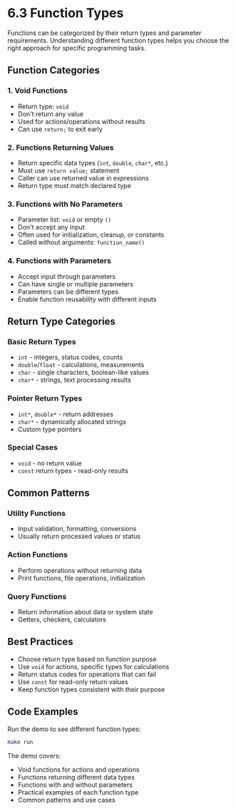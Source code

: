 # 6.3 Function Types

Functions can be categorized by their return types and parameter requirements. Understanding different function types helps you choose the right approach for specific programming tasks.

## Function Categories

### 1. **Void Functions**
- Return type: `void`
- Don't return any value
- Used for actions/operations without results
- Can use `return;` to exit early

### 2. **Functions Returning Values**
- Return specific data types (`int`, `double`, `char*`, etc.)
- Must use `return value;` statement
- Caller can use returned value in expressions
- Return type must match declared type

### 3. **Functions with No Parameters**
- Parameter list: `void` or empty `()`
- Don't accept any input
- Often used for initialization, cleanup, or constants
- Called without arguments: `function_name()`

### 4. **Functions with Parameters**
- Accept input through parameters
- Can have single or multiple parameters
- Parameters can be different types
- Enable function reusability with different inputs

## Return Type Categories

### **Basic Return Types**
- `int` - integers, status codes, counts
- `double`/`float` - calculations, measurements
- `char` - single characters, boolean-like values
- `char*` - strings, text processing results

### **Pointer Return Types**
- `int*`, `double*` - return addresses
- `char*` - dynamically allocated strings
- Custom type pointers

### **Special Cases**
- `void` - no return value
- `const` return types - read-only results

## Common Patterns

### **Utility Functions**
- Input validation, formatting, conversions
- Usually return processed values or status

### **Action Functions**
- Perform operations without returning data
- Print functions, file operations, initialization

### **Query Functions**
- Return information about data or system state
- Getters, checkers, calculators

## Best Practices

- Choose return type based on function purpose
- Use `void` for actions, specific types for calculations
- Return status codes for operations that can fail
- Use `const` for read-only return values
- Keep function types consistent with their purpose

## Code Examples

Run the demo to see different function types:
```bash
make run
```

The demo covers:
- Void functions for actions and operations
- Functions returning different data types
- Functions with and without parameters
- Practical examples of each function type
- Common patterns and use cases
